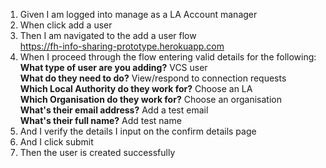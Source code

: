1. Given I am logged into manage as a LA Account manager
2. When click add a user
3. Then I am navigated to the add a user flow<br/>
   https://fh-info-sharing-prototype.herokuapp.com
4. When I proceed through the flow entering valid details for the following:<br/>
   **What type of user are you adding?** VCS user<br/>
   **What do they need to do?** View/respond to connection requests<br/>
   **Which Local Authority do they work for?** Choose an LA<br/>
   **Which Organisation do they work for?** Choose an organisation<br/>
   **What's their email address?** Add a test email<br/>
   **What's their full name?** Add test name<br/>
5. And I verify the details I input on the confirm details page
6. And I click submit
7. Then the user is created successfully